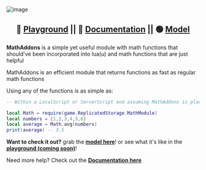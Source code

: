 ![image](https://cdn.discordapp.com/attachments/734602322323439739/924354242360250408/InShot_20211225_123321486.jpg)
<div align="center">
  
 ## 🔵 [Playground](https://www.roblox.com/games/7062428240) || 🔴 [Documentation](https://devforum.roblox.com/t/introducing-mathaddons/1338754) || 🟢 [Model](https://www.roblox.com/library/7066695577/MathAddons)
  
</div>
  
**MathAddons** is a simple yet useful module with math functions that should've been incorporated into lua(u) and math functions that are just helpful 

MathAddons is an efficient module that returns functions as fast as regular math functions

Using any of the functions is as simple as:
```lua
-- Within a LocalScript or ServerScript and assuming MathAddons is placed in ReplicatedStorage

local Math = require(game.ReplicatedStorage.MathModule)
local numbers = {1,2,3,4,5,6}
local average = Math.avg(numbers)
print(average) -- 3.5
```

**Want to check it out?**  grab the **[model here](https://www.roblox.com/library/7066695577/MathAddons)**! or see what it's like in the **[playground (coming soon)](https://)**!

Need more help? Check out the **[Documentation here](https://devforum.roblox.com/t/introducing-mathaddons/1338754)**
